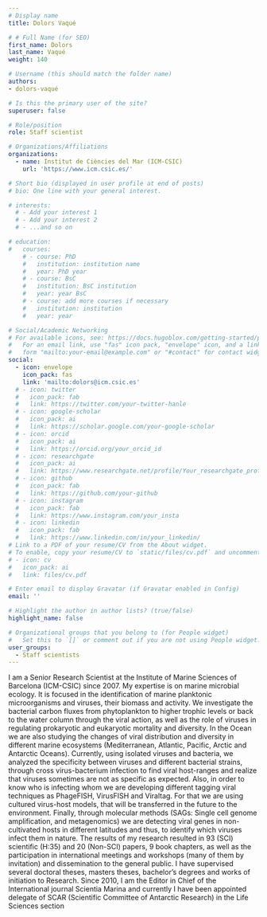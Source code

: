 ```yaml
---
# Display name
title: Dolors Vaqué

# # Full Name (for SEO)
first_name: Dolors
last_name: Vaqué
weight: 140

# Username (this should match the folder name)
authors:
- dolors-vaqué

# Is this the primary user of the site?
superuser: false

# Role/position
role: Staff scientist

# Organizations/Affiliations
organizations:
  - name: Institut de Ciències del Mar (ICM-CSIC)
    url: 'https://www.icm.csic.es/'

# Short bio (displayed in user profile at end of posts)
# bio: One line with your general interest.

# interests:
  # - Add your interest 1
  # - Add your interest 2
  # - ...and so on

# education:
#   courses:
    # - course: PhD 
    #   institution: institution name
    #   year: PhD year
    # - course: BsC
    #   institution: BsC institution
    #   year: year BsC
    # - course: add more courses if necessary
    #   institution: institution
    #   year: year

# Social/Academic Networking
# For available icons, see: https://docs.hugoblox.com/getting-started/page-builder/#icons
#   For an email link, use "fas" icon pack, "envelope" icon, and a link in the
#   form "mailto:your-email@example.com" or "#contact" for contact widget.
social:
  - icon: envelope
    icon_pack: fas
    link: 'mailto:dolors@icm.csic.es'
  # - icon: twitter
  #   icon_pack: fab
  #   link: https://twitter.com/your-twitter-hanle
  # - icon: google-scholar
  #   icon_pack: ai
  #   link: https://scholar.google.com/your-google-scholar
  # - icon: orcid
  #   icon_pack: ai
  #   link: https://orcid.org/your_orcid_id
  # - icon: researchgate
  #   icon_pack: ai
  #   link: https://www.researchgate.net/profile/Your_researchgate_profile
  # - icon: github
  #   icon_pack: fab
  #   link: https://github.com/your-github
  # - icon: instagram
  #   icon_pack: fab
  #   link: https://www.instagram.com/your_insta
  # - icon: linkedin
  #   icon_pack: fab
  #   link: https://www.linkedin.com/in/your_linkedin/
# Link to a PDF of your resume/CV from the About widget.
# To enable, copy your resume/CV to `static/files/cv.pdf` and uncomment the lines below.
# - icon: cv
#   icon_pack: ai
#   link: files/cv.pdf

# Enter email to display Gravatar (if Gravatar enabled in Config)
email: ''

# Highlight the author in author lists? (true/false)
highlight_name: false

# Organizational groups that you belong to (for People widget)
#   Set this to `[]` or comment out if you are not using People widget.
user_groups:
  - Staff scientists
---
```


I am a Senior Research Scientist at the Institute of Marine Sciences of Barcelona (ICM-CSIC) since 2007. My expertise is on marine microbial ecology. It is focused in the identification of marine planktonic microorganisms and viruses, their biomass and activity. We investigate the bacterial carbon fluxes from phytoplankton to higher trophic levels or back to the water column through the viral action, as well as the role of viruses in regulating prokaryotic and eukaryotic mortality and diversity. In the Ocean we are also studying the changes of viral distribution and diversity in different marine ecosystems (Mediterranean, Atlantic, Pacific, Arctic and Antarctic Oceans). Currently, using isolated viruses and bacteria, we analyzed the specificity between viruses and different bacterial strains, through cross virus-bacterium infection to find viral host-ranges and realize that viruses sometimes are not as specific as expected. Also, in order to know who is infecting whom we are developing different tagging viral techniques as PhageFISH, VirusFISH and Viraltag. For that we are using cultured virus-host models, that will be transferred in the future to the environment. Finally, through molecular methods (SAGs: Single cell genome amplification, and metagenomics) we are detecting viral genes in non-cultivated hosts in different latitudes and thus, to identify which viruses infect them in nature. The results of my research resulted in 93 (SCI) scientific (H:35) and 20 (Non-SCI) papers, 9 book chapters, as well as the participation in international meetings and workshops (many of them by invitation) and dissemination to the general public. I have supervised several doctoral theses, masters theses, bachelor’s degrees and works of initiation to Research. Since 2010, I am the Editor in Chief of the International journal Scientia Marina and currently I have been appointed delegate of SCAR (Scientific Committee of Antarctic Research) in the Life Sciences section